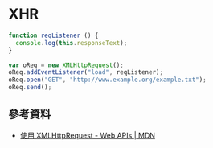 # XHR

```javascript
function reqListener () {
  console.log(this.responseText);
}

var oReq = new XMLHttpRequest();
oReq.addEventListener("load", reqListener);
oReq.open("GET", "http://www.example.org/example.txt");
oReq.send();
```

## 參考資料
* [使用 XMLHttpRequest - Web APIs | MDN](https://developer.mozilla.org/zh-TW/docs/Web/API/XMLHttpRequest/Using_XMLHttpRequest)